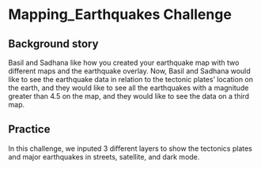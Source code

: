 # Mapping_Earthquakes Challenge
## Background story
Basil and Sadhana like how you created your earthquake map with two different maps and the earthquake overlay. Now, Basil and Sadhana would like to see the earthquake data in relation to the tectonic plates’ location on the earth, and they would like to see all the earthquakes with a magnitude greater than 4.5 on the map, and they would like to see the data on a third map.
## Practice
In this challenge, we inputed 3 different layers to show the tectonics plates and major earthquakes in streets, satellite, and dark mode.
